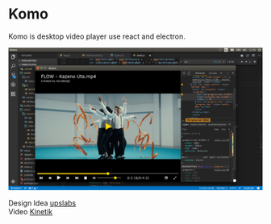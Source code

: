 # Komo

Komo is desktop video player use react and electron.

<img src="https://raw.githubusercontent.com/MAinulYaqin/komo/master/screenshots/Screenshot%20from%202018-04-11%2022-06-49.png"/>

Design Idea [upslabs](https://www.uplabs.com/posts/video-player-daily-ui-057-freebie)<br />
Video [Kinetik](https://www.youtube.com/watch?v=4-A1pfYAFxE&t=19s)
